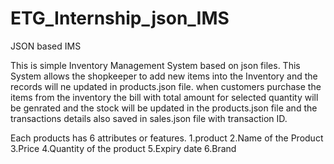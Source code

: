 # ETG_Internship_json_IMS
JSON based IMS

This is simple Inventory Management System based on json files. This System allows the shopkeeper to add new items into the Inventory and the records will ne updated in products.json file. when customers purchase the items from the inventory the bill with total amount for selected quantity will be genrated and the stock will be updated in the products.json file and the transactions details also saved in sales.json file with transaction ID.

Each products has 6 attributes or features.
1.product
2.Name of the Product
3.Price
4.Quantity of the product
5.Expiry date
6.Brand
